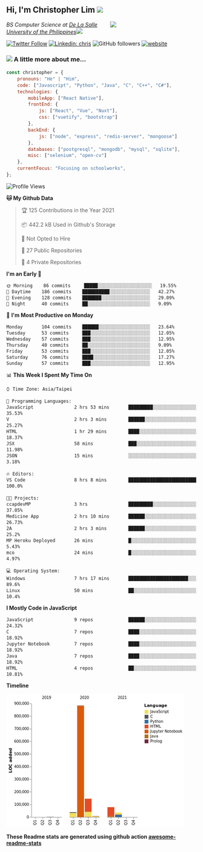 <h2>Hi, I'm Christopher Lim <img src="https://media3.giphy.com/media/r3SVtaGUukD5V6UjzP/giphy.gif" width="50" /></h2>
<img align='right' src="https://media.giphy.com/media/M9gbBd9nbDrOTu1Mqx/giphy.gif" width="230">
<p><em>BS Computer Science at <a href="https://www.dlsu.edu.ph/">De La Salle University of the Philippines</a><img src="https://media.giphy.com/media/WUlplcMpOCEmTGBtBW/giphy.gif" width="30"> 
</em></p>

[![Twitter Follow](https://img.shields.io/twitter/follow/ClovesJL?label=Follow)](https://twitter.com/intent/follow?screen_name=ClovesJL)
[![Linkedin: chris](https://img.shields.io/badge/-chris-blue?style=flat-square&logo=Linkedin&logoColor=white&link=https://www.linkedin.com/in/christopher-lim-122831183/)](https://www.linkedin.com/in/christopher-lim-122831183/)
![GitHub followers](https://img.shields.io/github/followers/cc-visionary?label=Follow&style=social)
[![website](https://img.shields.io/badge/Website-46a2f1.svg?&style=flat-square&logo=Google-Chrome&logoColor=white&link=http://christopherlim.surge.sh/)](http://christopherlim.surge.sh/)

### <img src="https://media.giphy.com/media/VgCDAzcKvsR6OM0uWg/giphy.gif" width="50"> A little more about me...  

```javascript
const christopher = {
    pronouns: "He" | "Him",
    code: ["Javascript", "Python", "Java", "C", "C++", "C#"],
    technologies: {
        mobileApp: ["React Native"],
        frontEnd: {
            js: ["React", "Vue", "Nuxt"],
            css: ["vuetify", "bootstrap"]
        },
        backEnd: {
            js: ["node", "express", "redis-server", "mongoose"]
        },
        databases: ["postgresql", "mongodb", "mysql", "sqlite"],
        misc: ["selenium", "open-cv"]
    },
    currentFocus: "Focusing on schoolworks",
};
```

<!--START_SECTION:waka-->
![Profile Views](http://img.shields.io/badge/Profile%20Views-5-blue)

**🐱 My Github Data** 

> 🏆 125 Contributions in the Year 2021
 > 
> 📦 442.2 kB Used in Github's Storage 
 > 
> 🚫 Not Opted to Hire
 > 
> 📜 27 Public Repositories 
 > 
> 🔑 4 Private Repositories  
 > 
**I'm an Early 🐤** 

```text
🌞 Morning    86 commits     █████░░░░░░░░░░░░░░░░░░░░   19.55% 
🌆 Daytime    186 commits    ██████████░░░░░░░░░░░░░░░   42.27% 
🌃 Evening    128 commits    ███████░░░░░░░░░░░░░░░░░░   29.09% 
🌙 Night      40 commits     ██░░░░░░░░░░░░░░░░░░░░░░░   9.09%

```
📅 **I'm Most Productive on Monday** 

```text
Monday       104 commits    ██████░░░░░░░░░░░░░░░░░░░   23.64% 
Tuesday      53 commits     ███░░░░░░░░░░░░░░░░░░░░░░   12.05% 
Wednesday    57 commits     ███░░░░░░░░░░░░░░░░░░░░░░   12.95% 
Thursday     40 commits     ██░░░░░░░░░░░░░░░░░░░░░░░   9.09% 
Friday       53 commits     ███░░░░░░░░░░░░░░░░░░░░░░   12.05% 
Saturday     76 commits     ████░░░░░░░░░░░░░░░░░░░░░   17.27% 
Sunday       57 commits     ███░░░░░░░░░░░░░░░░░░░░░░   12.95%

```


📊 **This Week I Spent My Time On** 

```text
⌚︎ Time Zone: Asia/Taipei

💬 Programming Languages: 
JavaScript               2 hrs 53 mins       █████████░░░░░░░░░░░░░░░░   35.53% 
V                        2 hrs 3 mins        ██████░░░░░░░░░░░░░░░░░░░   25.27% 
HTML                     1 hr 29 mins        ████░░░░░░░░░░░░░░░░░░░░░   18.37% 
JSX                      58 mins             ███░░░░░░░░░░░░░░░░░░░░░░   11.98% 
JSON                     15 mins             ░░░░░░░░░░░░░░░░░░░░░░░░░   3.18%

🔥 Editors: 
VS Code                  8 hrs 8 mins        █████████████████████████   100.0%

🐱‍💻 Projects: 
ccapdevMP                3 hrs               █████████░░░░░░░░░░░░░░░░   37.05% 
Medicine App             2 hrs 10 mins       ██████░░░░░░░░░░░░░░░░░░░   26.73% 
2A                       2 hrs 3 mins        ██████░░░░░░░░░░░░░░░░░░░   25.2% 
MP Heroku Deployed       26 mins             █░░░░░░░░░░░░░░░░░░░░░░░░   5.43% 
mco                      24 mins             █░░░░░░░░░░░░░░░░░░░░░░░░   4.97%

💻 Operating System: 
Windows                  7 hrs 17 mins       ██████████████████████░░░   89.6% 
Linux                    50 mins             ██░░░░░░░░░░░░░░░░░░░░░░░   10.4%

```

**I Mostly Code in JavaScript** 

```text
JavaScript               9 repos             ██████░░░░░░░░░░░░░░░░░░░   24.32% 
C                        7 repos             ████░░░░░░░░░░░░░░░░░░░░░   18.92% 
Jupyter Notebook         7 repos             ████░░░░░░░░░░░░░░░░░░░░░   18.92% 
Java                     7 repos             ████░░░░░░░░░░░░░░░░░░░░░   18.92% 
HTML                     4 repos             ██░░░░░░░░░░░░░░░░░░░░░░░   10.81%

```


**Timeline**

![Chart not found](https://raw.githubusercontent.com/cc-visionary/cc-visionary/master/charts/bar_graph.png) 


<!--END_SECTION:waka-->

**These Readme stats are generated using github action [awesome-readme-stats](https://github.com/anmol098/waka-readme-stats)**
